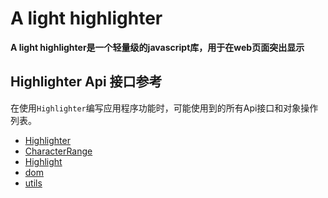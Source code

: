 # A light highlighter

**A light highlighter是一个轻量级的javascript库，用于在web页面突出显示**

## Highlighter Api 接口参考

在使用`Highlighter`编写应用程序功能时，可能使用到的所有Api接口和对象操作列表。

- [Highlighter](https://github.com/Aery3c/highlighter/blob/main/docs/highlighter/highlighter.md)
- [CharacterRange]()
- [Highlight]()
- [dom]()
- [utils]()
